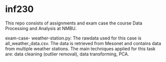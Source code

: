 # inf230
This repo consists of assignments and exam case the course Data Processing and Analysis at NMBU.

exam-case- weather-station.py: The rawdata used for this case is all_weather_data.csv. The data is retrieved from Mesonet and contains data from multiple
weather stations. The main techniques applied for this task are: data cleaning (outlier removal), data transforming, PCA.

